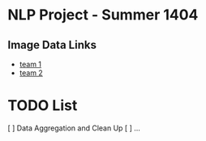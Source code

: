 # NLP Project - Summer 1404

## Image Data Links
- [team 1](https://drive.google.com/file/d/1RL4FDbE2zMqauAjoa6FTPjhhMTArQ4O_/view?usp=drive_link)
- [team 2](https://drive.google.com/drive/folders/1R2FgxSCetr0DQV6gS9p_N6NWeJYNYBEH?usp=sharing)

# TODO List
[ ] Data Aggregation and Clean Up
[ ] ...

